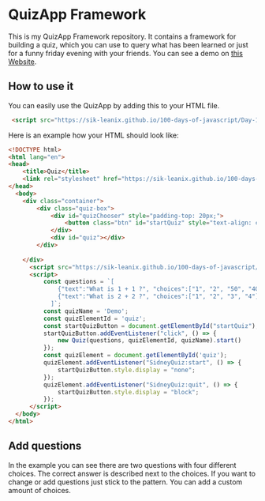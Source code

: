 # QuizApp Framework
This is my QuizApp Framework repository. It contains a framework for building a quiz, which you can use to query what has been learned or just for a funny friday evening with your friends. You can see a demo on [this Website](https://sik-leanix.github.io/100-days-of-javascript/Day-11-Quiz-App/index.html).


## How to use it
You can easily use the QuizApp by adding this to your HTML file.

```HTML 
 <script src="https://sik-leanix.github.io/100-days-of-javascript/Day-11-Quiz-App/app.js"></script>
```

Here is an example how your HTML should look like:

```HTML
<!DOCTYPE html>
<html lang="en">
<head>
    <title>Quiz</title>
    <link rel="stylesheet" href="https://sik-leanix.github.io/100-days-of-javascript/Day-11-Quiz-App/quizFramework.css">
</head>
  <body>
    <div class="container">
        <div class="quiz-box">
            <div id="quizChooser" style="padding-top: 20px;">
                <button class="btn" id="startQuiz" style="text-align: center">Start the Quiz</button>
            </div>
            <div id="quiz"></div>
        </div>
     
    </div>
      <script src="https://sik-leanix.github.io/100-days-of-javascript/Day-11-Quiz-App/app.js"></script>
      <script>
          const questions = `[
              {"text":"What is 1 + 1 ?", "choices":["1", "2", "50", "40"], "answer":"2"},
              {"text":"What is 2 + 2 ?", "choices":["1", "2", "3", "4"], "answer":"4"}
            ]`;
          const quizName = 'Demo';
          const quizElementId = 'quiz';
          const startQuizButton = document.getElementById("startQuiz");
          startQuizButton.addEventListener("click", () => {
              new Quiz(questions, quizElementId, quizName).start()
          });
          const quizElement = document.getElementById('quiz');
          quizElement.addEventListener("SidneyQuiz:start", () => {
              startQuizButton.style.display = "none";
          });
          quizElement.addEventListener("SidneyQuiz:quit", () => {
              startQuizButton.style.display = "block";
          });
      </script>
  </body>
</html>
```

## Add questions

In the example you can see there are two questions with four different choices. The correct answer is described next to the choices. If you want to change or add questions just stick to the pattern. You can add a custom amount of choices.